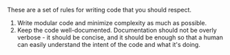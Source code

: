 These are a set of rules for writing code that you should respect.

1. Write modular code and minimize complexity as much as possible.
2. Keep the code well-documented. Documentation should not be overly verbose - it should be concise, and it should be enough so that a human can easily understand the intent of the code and what it's doing.

